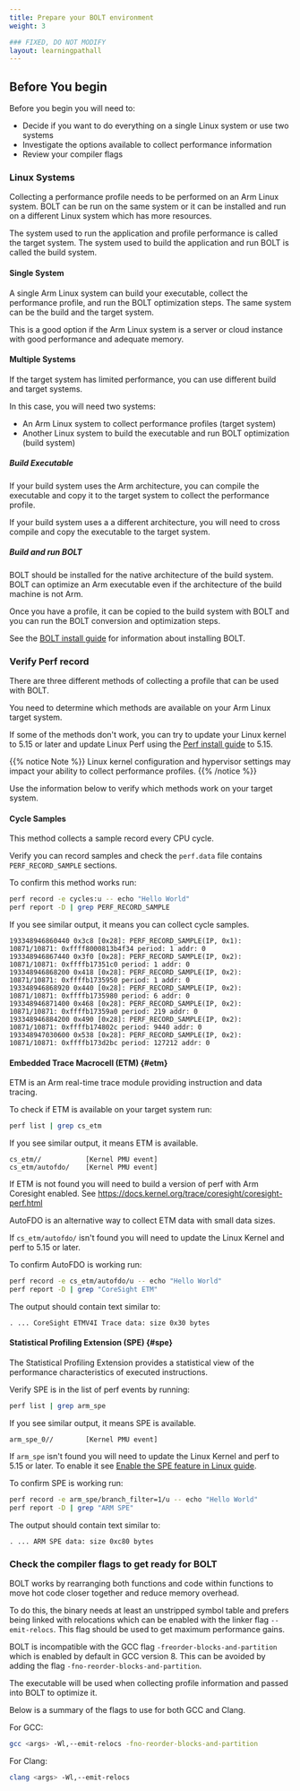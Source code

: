 ```yaml
---
title: Prepare your BOLT environment
weight: 3

### FIXED, DO NOT MODIFY
layout: learningpathall
---
```


## Before You begin

Before you begin you will need to:
- Decide if you want to do everything on a single Linux system or use two systems
- Investigate the options available to collect performance information
- Review your compiler flags 

### Linux Systems

Collecting a performance profile needs to be performed on an Arm Linux system. BOLT can be run on the same system or it can be installed and run on a different Linux system which has more resources.

The system used to run the application and profile performance is called the target system. The system used to build the application and run BOLT is called the build system. 

#### Single System

A single Arm Linux system can build your executable, collect the performance profile, and run the BOLT optimization steps. The same system can be the build and the target system.

This is a good option if the Arm Linux system is a server or cloud instance with good performance and adequate memory. 

#### Multiple Systems

If the target system has limited performance, you can use different build and target systems.

In this case, you will need two systems: 
- An Arm Linux system to collect performance profiles (target system)
- Another Linux system to build the executable and run BOLT optimization (build system)

##### Build Executable

If your build system uses the Arm architecture, you can compile the executable and copy it to the target system to collect the performance profile.

If your build system uses a a different architecture, you will need to cross compile and copy the executable to the target system. 

##### Build and run BOLT

BOLT should be installed for the native architecture of the build system. BOLT can optimize an Arm executable even if the architecture of the build machine is not Arm.

Once you have a profile, it can be copied to the build system with BOLT and you can run the BOLT conversion and optimization steps.

See the [BOLT install guide](/install-guides/bolt) for information about installing BOLT.

### Verify Perf record

There are three different methods of collecting a profile that can be used with BOLT. 

You need to determine which methods are available on your Arm Linux target system. 

If some of the methods don't work, you can try to update your Linux kernel to 5.15 or later and update Linux Perf using the [Perf install guide](/install-guides/perf/) to 5.15.

{{% notice Note %}}
Linux kernel configuration and hypervisor settings may impact your ability to collect performance profiles.
{{% /notice %}}

Use the information below to verify which methods work on your target system. 

#### Cycle Samples

This method collects a sample record every CPU cycle. 

Verify you can record samples and check the `perf.data` file contains `PERF_RECORD_SAMPLE` sections.

To confirm this method works run:

```bash { target="ubuntu:latest" }
perf record -e cycles:u -- echo "Hello World"
perf report -D | grep PERF_RECORD_SAMPLE
```

If you see similar output, it means you can collect cycle samples.

```output
193348946860440 0x3c8 [0x28]: PERF_RECORD_SAMPLE(IP, 0x1): 10871/10871: 0xffff8000813b4f34 period: 1 addr: 0
193348946867440 0x3f0 [0x28]: PERF_RECORD_SAMPLE(IP, 0x2): 10871/10871: 0xffffb17351c0 period: 1 addr: 0
193348946868200 0x418 [0x28]: PERF_RECORD_SAMPLE(IP, 0x2): 10871/10871: 0xffffb1735950 period: 1 addr: 0
193348946868920 0x440 [0x28]: PERF_RECORD_SAMPLE(IP, 0x2): 10871/10871: 0xffffb1735980 period: 6 addr: 0
193348946871400 0x468 [0x28]: PERF_RECORD_SAMPLE(IP, 0x2): 10871/10871: 0xffffb17359a0 period: 219 addr: 0
193348946884200 0x490 [0x28]: PERF_RECORD_SAMPLE(IP, 0x2): 10871/10871: 0xffffb174802c period: 9440 addr: 0
193348947030600 0x538 [0x28]: PERF_RECORD_SAMPLE(IP, 0x2): 10871/10871: 0xffffb173d2bc period: 127212 addr: 0
```

#### Embedded Trace Macrocell (ETM) {#etm} 

ETM is an Arm real-time trace module providing instruction and data tracing.

To check if ETM is available on your target system run: 

```bash { target="ubuntu:latest" }
perf list | grep cs_etm
```

If you see similar output, it means ETM is available. 

```output
cs_etm//           [Kernel PMU event]
cs_etm/autofdo/    [Kernel PMU event]
```

If ETM is not found you will need to build a version of perf with Arm Coresight enabled. See https://docs.kernel.org/trace/coresight/coresight-perf.html

AutoFDO is an alternative way to collect ETM data with small data sizes. 

If `cs_etm/autofdo/` isn't found you will need to update the Linux Kernel and perf to 5.15 or later.

To confirm AutoFDO is working run:

```bash { target="ubuntu:latest" }
perf record -e cs_etm/autofdo/u -- echo "Hello World"
perf report -D | grep "CoreSight ETM"
```

The output should contain text similar to:

```output
. ... CoreSight ETMV4I Trace data: size 0x30 bytes
```

#### Statistical Profiling Extension (SPE) {#spe}

The Statistical Profiling Extension provides a statistical view of the performance characteristics of executed instructions.

Verify SPE is in the list of perf events by running:

```bash { target="ubuntu:latest" }
perf list | grep arm_spe
```

If you see similar output, it means SPE is available. 

```output
arm_spe_0//        [Kernel PMU event]
```

If `arm_spe` isn't found you will need to update the Linux Kernel and perf to 5.15 or later.
To enable it see [Enable the SPE feature in Linux guide](https://developer.arm.com/documentation/ka005362/1-0).

To confirm SPE is working run:

```bash { target="ubuntu:latest" }
perf record -e arm_spe/branch_filter=1/u -- echo "Hello World"
perf report -D | grep "ARM SPE"
```

The output should contain text similar to:

```output
. ... ARM SPE data: size 0xc80 bytes
```

### Check the compiler flags to get ready for BOLT

BOLT works by rearranging both functions and code within functions to move hot code closer together and reduce memory overhead.

To do this, the binary needs at least an unstripped symbol table and prefers being linked with relocations which can be enabled with the linker flag `--emit-relocs`. This flag should be used to get maximum performance gains.

BOLT is incompatible with the GCC flag `-freorder-blocks-and-partition` which is enabled by default in GCC version 8. This can be avoided by adding the flag `-fno-reorder-blocks-and-partition`.

The executable will be used when collecting profile information and passed into BOLT to optimize it.

Below is a summary of the flags to use for both GCC and Clang.

For GCC:

```bash
gcc <args> -Wl,--emit-relocs -fno-reorder-blocks-and-partition
```

For Clang:

```bash
clang <args> -Wl,--emit-relocs
```
